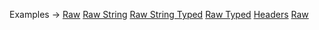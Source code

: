 <p class="ExampleLinks">Examples <span class="ExampleLinksTitleSeparator">-></span> <a href="../../examples/raw">Raw</a> <span class="ExampleLinksSeparator"></span> <a href="../../examples/raw-string">Raw String</a> <span class="ExampleLinksSeparator"></span> <a href="../../examples/raw-string-typed">Raw String Typed</a> <span class="ExampleLinksSeparator"></span> <a href="../../examples/raw-typed">Raw Typed</a> <span class="ExampleLinksSeparator"></span> <a href="../../examples/headers">Headers</a> <span class="ExampleLinksSeparator"></span> <a href="../../examples/raw">Raw</a></p>
